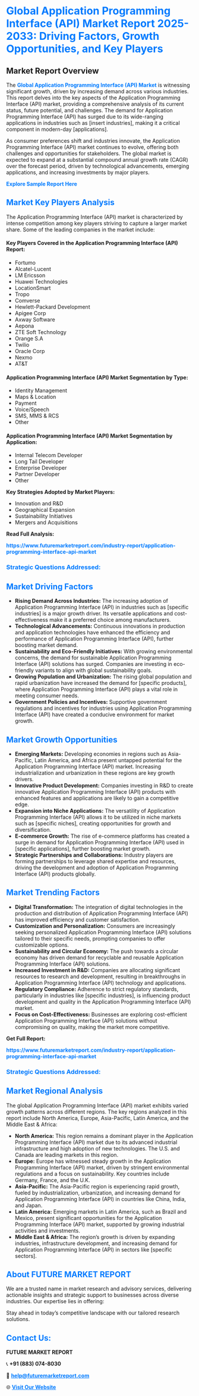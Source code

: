 <h1 style="color: #007BFF;">Global Application Programming Interface (API) Market Report 2025-2033: Driving Factors, Growth Opportunities, and Key Players</h1>

<section id="overview">
<h2>Market Report Overview</h2>
<p>The <a href="https://www.futuremarketreport.com/industry-report/application-programming-interface-api-market" style="color: #007BFF; text-decoration: none;"><strong>Global Application Programming Interface (API) Market</strong></a> is witnessing significant growth, driven by increasing demand across various industries. This report delves into the key aspects of the Application Programming Interface (API) market, providing a comprehensive analysis of its current status, future potential, and challenges. The demand for Application Programming Interface (API) has surged due to its wide-ranging applications in industries such as [insert industries], making it a critical component in modern-day [applications].</p>
<p>As consumer preferences shift and industries innovate, the Application Programming Interface (API) market continues to evolve, offering both challenges and opportunities for stakeholders. The global market is expected to expand at a substantial compound annual growth rate (CAGR) over the forecast period, driven by technological advancements, emerging applications, and increasing investments by major players.</p>
</section>

<section id="overview">
<p><a href="https://www.futuremarketreport.com/request-sample/reportId=99306" style="color: #007BFF; text-decoration: none;"><strong>Explore Sample Report Here</strong></a></p>
</section>

<section id="key-players">
<h2 style="color: #007BFF;">Market Key Players Analysis</h2>
<p>The Application Programming Interface (API) market is characterized by intense competition among key players striving to capture a larger market share. Some of the leading companies in the market include:</p>
<h4>Key Players Covered in the Application Programming Interface (API) Report:</h4>
<ul><li>Fortumo</li><li>Alcatel-Lucent</li><li>LM Ericsson</li><li>Huawei Technologies</li><li>LocationSmart</li><li>Tropo</li><li>Comverse</li><li>Hewlett-Packard Development</li><li>Apigee Corp</li><li>Axway Software</li><li>Aepona</li><li>ZTE Soft Technology</li><li>Orange S.A</li><li>Twilio</li><li>Oracle Corp</li><li>Nexmo</li><li>AT&amp;T</li></ul>
<h4>Application Programming Interface (API) Market Segmentation by Type:</h4>
<ul><li>Identity Management</li><li>Maps &amp; Location</li><li>Payment</li><li>Voice/Speech</li><li>SMS, MMS &amp; RCS</li><li>Other</li></ul>

<h4>Application Programming Interface (API) Market Segmentation by Application:</h4>
<ul><li>Internal Telecom Developer</li><li>Long Tail Developer</li><li>Enterprise Developer</li><li>Partner Developer</li><li>Other</li></ul>
<p><strong>Key Strategies Adopted by Market Players:</strong></p>
<ul>
<li>Innovation and R&D</li>
<li>Geographical Expansion</li>
<li>Sustainability Initiatives</li>
<li>Mergers and Acquisitions</li>
</ul>
</section>

<section>
<p><strong>Read Full Analysis: </strong></p><a href="https://www.futuremarketreport.com/industry-report/application-programming-interface-api-market" style="color: #007BFF; text-decoration: none;"><strong>https://www.futuremarketreport.com/industry-report/application-programming-interface-api-market</strong></a>
<h3 style="color: #007BFF;">Strategic Questions Addressed:</h3>
</section>

<section id="driving-factors">
<h2 style="color: #007BFF;">Market Driving Factors</h2>
<ul>
<li><strong>Rising Demand Across Industries:</strong> The increasing adoption of Application Programming Interface (API) in industries such as [specific industries] is a major growth driver. Its versatile applications and cost-effectiveness make it a preferred choice among manufacturers.</li>
<li><strong>Technological Advancements:</strong> Continuous innovations in production and application technologies have enhanced the efficiency and performance of Application Programming Interface (API), further boosting market demand.</li>
<li><strong>Sustainability and Eco-Friendly Initiatives:</strong> With growing environmental concerns, the demand for sustainable Application Programming Interface (API) solutions has surged. Companies are investing in eco-friendly variants to align with global sustainability goals.</li>
<li><strong>Growing Population and Urbanization:</strong> The rising global population and rapid urbanization have increased the demand for [specific products], where Application Programming Interface (API) plays a vital role in meeting consumer needs.</li>
<li><strong>Government Policies and Incentives:</strong> Supportive government regulations and incentives for industries using Application Programming Interface (API) have created a conducive environment for market growth.</li>
</ul>
</section>

<section id="growth-opportunities">
<h2 style="color: #007BFF;">Market Growth Opportunities</h2>
<ul>
<li><strong>Emerging Markets:</strong> Developing economies in regions such as Asia-Pacific, Latin America, and Africa present untapped potential for the Application Programming Interface (API) market. Increasing industrialization and urbanization in these regions are key growth drivers.</li>
<li><strong>Innovative Product Development:</strong> Companies investing in R&D to create innovative Application Programming Interface (API) products with enhanced features and applications are likely to gain a competitive edge.</li>
<li><strong>Expansion into Niche Applications:</strong> The versatility of Application Programming Interface (API) allows it to be utilized in niche markets such as [specific niches], creating opportunities for growth and diversification.</li>
<li><strong>E-commerce Growth:</strong> The rise of e-commerce platforms has created a surge in demand for Application Programming Interface (API) used in [specific applications], further boosting market growth.</li>
<li><strong>Strategic Partnerships and Collaborations:</strong> Industry players are forming partnerships to leverage shared expertise and resources, driving the development and adoption of Application Programming Interface (API) products globally.</li>
</ul>
</section>

<section id="trending-factors">
<h2 style="color: #007BFF;">Market Trending Factors</h2>
<ul>
<li><strong>Digital Transformation:</strong> The integration of digital technologies in the production and distribution of Application Programming Interface (API) has improved efficiency and customer satisfaction.</li>
<li><strong>Customization and Personalization:</strong> Consumers are increasingly seeking personalized Application Programming Interface (API) solutions tailored to their specific needs, prompting companies to offer customizable options.</li>
<li><strong>Sustainability and Circular Economy:</strong> The push towards a circular economy has driven demand for recyclable and reusable Application Programming Interface (API) solutions.</li>
<li><strong>Increased Investment in R&D:</strong> Companies are allocating significant resources to research and development, resulting in breakthroughs in Application Programming Interface (API) technology and applications.</li>
<li><strong>Regulatory Compliance:</strong> Adherence to strict regulatory standards, particularly in industries like [specific industries], is influencing product development and quality in the Application Programming Interface (API) market.</li>
<li><strong>Focus on Cost-Effectiveness:</strong> Businesses are exploring cost-efficient Application Programming Interface (API) solutions without compromising on quality, making the market more competitive.</li>
</ul>
</section>

<section>
<p><strong>Get Full Report: </strong></p><a href="https://www.futuremarketreport.com/industry-report/application-programming-interface-api-market" style="color: #007BFF; text-decoration: none;"><strong>https://www.futuremarketreport.com/industry-report/application-programming-interface-api-market</strong></a>
<h3 style="color: #007BFF;">Strategic Questions Addressed:</h3>
</section>


<section id="regional-analysis">
<h2 style="color: #007BFF;">Market Regional Analysis</h2>
<p>The global Application Programming Interface (API) market exhibits varied growth patterns across different regions. The key regions analyzed in this report include North America, Europe, Asia-Pacific, Latin America, and the Middle East & Africa:</p>
<ul>
<li><strong>North America:</strong> This region remains a dominant player in the Application Programming Interface (API) market due to its advanced industrial infrastructure and high adoption of new technologies. The U.S. and Canada are leading markets in this region.</li>
<li><strong>Europe:</strong> Europe has witnessed steady growth in the Application Programming Interface (API) market, driven by stringent environmental regulations and a focus on sustainability. Key countries include Germany, France, and the U.K.</li>
<li><strong>Asia-Pacific:</strong> The Asia-Pacific region is experiencing rapid growth, fueled by industrialization, urbanization, and increasing demand for Application Programming Interface (API) in countries like China, India, and Japan.</li>
<li><strong>Latin America:</strong> Emerging markets in Latin America, such as Brazil and Mexico, present significant opportunities for the Application Programming Interface (API) market, supported by growing industrial activities and investments.</li>
<li><strong>Middle East & Africa:</strong> The region’s growth is driven by expanding industries, infrastructure development, and increasing demand for Application Programming Interface (API) in sectors like [specific sectors].</li>
</ul>
</section>

<footer>
<h2 style="color: #007BFF;">About FUTURE MARKET REPORT</h2>
<p>We are a trusted name in market research and advisory services, delivering actionable insights and strategic support to businesses across diverse industries. Our expertise lies in offering:</p>

<p>Stay ahead in today’s competitive landscape with our tailored research solutions.</p>

<h2 style="color: #007BFF;">Contact Us:</h2>
<p><strong>FUTURE MARKET REPORT</strong></p>
<p>📞 <strong>+91 (883) 074-8030</strong></p>
<p>📧 <strong><a href="mailto:help@futuremarketreport.com" style="color: #007BFF;">help@futuremarketreport.com</a></strong></p>
<p>🌐 <strong><a href="https://www.futuremarketreport.com/" style="color: #007BFF;">Visit Our Website</a></strong></p>
</footer>
